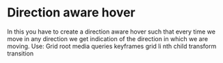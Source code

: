 # Direction aware hover
In this you have to create a direction aware hover such that every time we move in any direction we get indication of the direction in which we are moving.
Use:
Grid
root
media queries
keyframes
grid li
nth child
transform
transition
